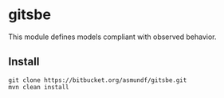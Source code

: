 # gitsbe

This module defines models compliant with observed behavior.

## Install

```
git clone https://bitbucket.org/asmundf/gitsbe.git
mvn clean install
```